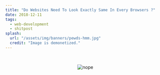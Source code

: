 ```yaml
---
title: "Do Websites Need To Look Exactly Same In Every Browsers ?"
date: 2018-12-11
tags:
  - web-development
  - shitpost
splash:
  url: "/assets/img/banners/pewds-hmm.jpg"
  credit: "Image is demonetized."
---
```


<br>
<center>

![nope](https://i.imgur.com/k1FaUcl.gif)

</center>
<br>
